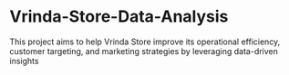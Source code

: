 # Vrinda-Store-Data-Analysis
This project aims to help Vrinda Store improve its operational efficiency, customer targeting, and marketing strategies by leveraging data-driven insights
